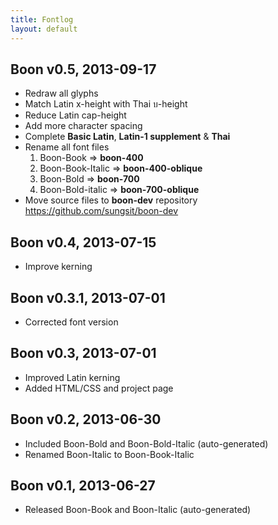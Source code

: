 ```yaml
---
title: Fontlog
layout: default
---
```


##  Boon v0.5, 2013-09-17
  - Redraw all glyphs
  - Match Latin x-height with Thai บ-height
  - Reduce Latin cap-height
  - Add more character spacing
  - Complete **Basic Latin**, **Latin-1 supplement** & **Thai**
  - Rename all font files
      1. Boon-Book => **boon-400**
      2. Boon-Book-Italic => **boon-400-oblique**
      3. Boon-Bold => **boon-700**
      4. Boon-Bold-italic => **boon-700-oblique**
  - Move source files to **boon-dev** repository <https://github.com/sungsit/boon-dev>


##  Boon v0.4, 2013-07-15
  - Improve kerning


##  Boon v0.3.1, 2013-07-01
  - Corrected font version


##  Boon v0.3, 2013-07-01
  - Improved Latin kerning
  - Added HTML/CSS and project page


##  Boon v0.2, 2013-06-30
  - Included Boon-Bold and Boon-Bold-Italic (auto-generated)
  - Renamed Boon-Italic to Boon-Book-Italic


##  Boon v0.1, 2013-06-27
  - Released Boon-Book and Boon-Italic (auto-generated)
